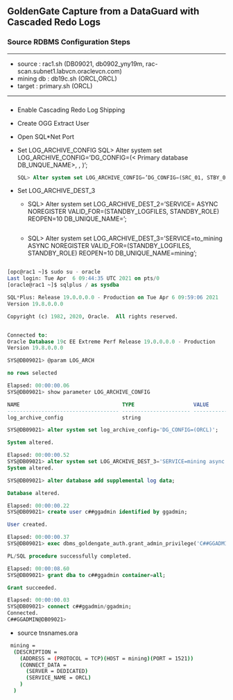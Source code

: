 ## GoldenGate Capture from a DataGuard with Cascaded Redo Logs
### Source RDBMS Configuration Steps

---
* source    : rac1.sh    (DB09021, db0902_yny19m, rac-scan.subnet1.labvcn.oraclevcn.com) 
* mining db : db19c.sh   (ORCL,ORCL)
* target    : primary.sh (ORCL) 
---

### 
* Enable Cascading Redo Log Shipping
* Create OGG Extract User
* Open SQL*Net Port
* Set LOG_ARCHIVE_CONFIG
  SQL> Alter system set LOG_ARCHIVE_CONFIG=’DG_CONFIG=(< Primary database DB_UNQUE_NAME>, <Standby database DB_UNIQUE_NAME>, <Mining database DB_UNIQUE_NAME>)’;
  
  ```sql
  SQL> Alter system set LOG_ARCHIVE_CONFIG=’DG_CONFIG=(SRC_01, STBY_02, MINING)’;
  ```
* Set LOG_ARCHIVE_DEST_3
  * SQL> Alter system set LOG_ARCHIVE_DEST_2=’SERVICE=<connect string for the mining database> ASYNC NOREGISTER VALID_FOR=(STANDBY_LOGFILES, STANDBY_ROLE) REOPEN=10 DB_UNIQUE_NAME=<db unique name of the mining server>’;

    ```sql
  * SQL> Alter system set LOG_ARCHIVE_DEST_3=’SERVICE=to_mining ASYNC NOREGISTER VALID_FOR=(STANDBY_LOGFILES, STANDBY_ROLE) REOPEN=10 DB_UNIQUE_NAME=mining’;
    ```

```sql
[opc@rac1 ~]$ sudo su - oracle
Last login: Tue Apr  6 09:44:35 UTC 2021 on pts/0
[oracle@rac1 ~]$ sqlplus / as sysdba

SQL*Plus: Release 19.0.0.0.0 - Production on Tue Apr 6 09:59:06 2021
Version 19.8.0.0.0

Copyright (c) 1982, 2020, Oracle.  All rights reserved.


Connected to:
Oracle Database 19c EE Extreme Perf Release 19.0.0.0.0 - Production
Version 19.8.0.0.0

SYS@DB09021> @param LOG_ARCH

no rows selected

Elapsed: 00:00:00.06
SYS@DB09021> show parameter LOG_ARCHIVE_CONFIG

NAME                                 TYPE                   VALUE
------------------------------------ ---------------------- ------------------------------
log_archive_config                   string

SYS@DB09021> alter system set log_archive_config='DG_CONFIG=(ORCL)';

System altered.

Elapsed: 00:00:00.52
SYS@DB09021> alter system set LOG_ARCHIVE_DEST_3='SERVICE=mining async NOREGISTER VALID_FOR=(STANDBY_LOGFILES, STANDBY_ROLE) REOPEN=10 DB_UNIQUE_NAME=ORCL';
System altered.

SYS@DB09021> alter database add supplemental log data;

Database altered.

Elapsed: 00:00:00.22
SYS@DB09021> create user c##ggadmin identified by ggadmin;

User created.

Elapsed: 00:00:00.37
SYS@DB09021> exec dbms_goldengate_auth.grant_admin_privilege('C##GGADMIN',container=>'ALL');

PL/SQL procedure successfully completed.

Elapsed: 00:00:08.60
SYS@DB09021> grant dba to c##ggadmin container=all;

Grant succeeded.

Elapsed: 00:00:00.03
SYS@DB09021> connect c##ggadmin/ggadmin;
Connected.
C##GGADMIN@DB09021>

```

* source tnsnames.ora

```bash
 mining =
  (DESCRIPTION =
    (ADDRESS = (PROTOCOL = TCP)(HOST = mining)(PORT = 1521))
    (CONNECT_DATA =
      (SERVER = DEDICATED)
      (SERVICE_NAME = ORCL)
    )
  )
```
  
